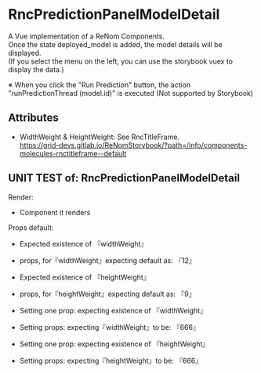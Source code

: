 # RncPredictionPanelModelDetail

A Vue implementation of a ReNom Components.  
Once the state deployed_model is added, the model details will be displayed.  
(If you select the menu on the left, you can use the storybook vuex to display the data.)  

※ When you click the "Run Prediction" button, the action "runPredictionThread (model.id)" is executed (Not supported by Storybook)  


## Attributes

- WidthWeight & HeightWeight: See RncTitleFrame.  
https://grid-devs.gitlab.io/ReNomStorybook/?path=/info/components-molecules-rnctitleframe--default

## UNIT TEST of: RncPredictionPanelModelDetail

Render:
- Component it renders

Props default:
- Expected existence of 『widthWeight』
- props, for『widthWeight』expecting default as: 『12』

- Expected existence of 『heightWeight』
- props, for『heightWeight』expecting default as: 『9』

- Setting one prop: expecting existence of 『widthWeight』
- Setting props: expecting『widthWeight』to be: 『666』

- Setting one prop: expecting existence of 『heightWeight』
- Setting props: expecting『heightWeight』to be: 『666』
